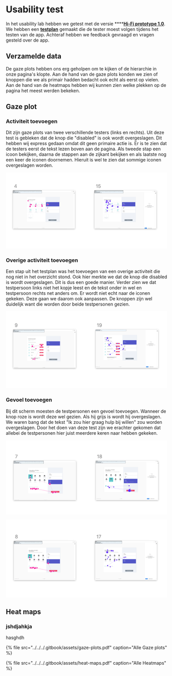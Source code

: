 # Usability test

In het usability lab hebben we getest met de versie ****[**Hi-Fi prototype 1.0**](../). We hebben een [**testplan**](testplan.md) gemaakt die de tester moest volgen tijdens het testen van de app. Achteraf hebben we feedback gevraagd en vragen gesteld over de app. 

## Verzamelde data

De gaze plots hebben ons erg geholpen om te kijken of de hierarchie in onze pagina's klopte. Aan de hand van de gaze plots konden we zien of knoppen die we als primair hadden bedacht ook echt als eerst op vielen. Aan de hand van de heatmaps hebben wij kunnen zien welke plekken op de pagina het meest werden bekeken.

## Gaze plot

### Activiteit toevoegen

Dit zijn gaze plots van twee verschillende testers \(links en rechts\). Uit deze test is gebleken dat de knop die "disabled" is ook wordt overgeslagen. Dit hebben wij express gedaan omdat dit geen primaire actie is. Er is te zien dat de testers eerst de tekst lezen boven aan de pagina. Als tweede stap een icoon bekijken, daarna de stappen aan de zijkant bekijken en als laatste nog een keer de iconen doornemen. Hieruit is wel te zien dat sommige iconen overgeslagen worden.

![](../../../.gitbook/assets/schermafbeelding-2019-01-18-om-11.33.31.png)

### Overige activiteit toevoegen

Een stap uit het testplan was het toevoegen van een overige activiteit die nog niet in het overzicht stond. Ook hier merkte we dat de knop die disabled is wordt overgeslagen. Dit is dus een goede manier. Verder zien we dat testpersoon links niet het kopje leest en de tekst onder in wel en testpersoon rechts net anders om. Er wordt niet echt naar de iconen gekeken. Deze gaan we daarom ook aanpassen. De knoppen zijn wel duidelijk want die worden door beide testpersonen gezien.

![](../../../.gitbook/assets/schermafbeelding-2019-01-18-om-11.33.41.png)

### Gevoel toevoegen

Bij dit scherm moesten de testpersonen een gevoel toevoegen. Wanneer de knop roze is wordt deze wel gezien. Als hij grijs is wordt hij overgeslagen. We waren bang dat de tekst "Ik zou hier graag hulp bij willen" zou worden overgeslagen. Door het doen van deze test zijn we erachter gekomen dat allebei de testpersonen hier juist meerdere keren naar hebben gekeken.

![](../../../.gitbook/assets/schermafbeelding-2019-01-18-om-11.33.36.png)

![](../../../.gitbook/assets/schermafbeelding-2019-01-18-om-11.50.00.png)

## Heat maps

### jshdjahkja

hasghdh

{% file src="../../../.gitbook/assets/gaze-plots.pdf" caption="Alle Gaze plots" %}

{% file src="../../../.gitbook/assets/heat-maps.pdf" caption="Alle Heatmaps" %}

